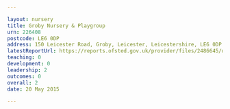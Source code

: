 ```yaml
---

layout: nursery
title: Groby Nursery & Playgroup
urn: 226408
postcode: LE6 0DP
address: 150 Leicester Road, Groby, Leicester, Leicestershire, LE6 0DP
latestReportUrl: https://reports.ofsted.gov.uk/provider/files/2486645/urn/226408.pdf
teaching: 0
development: 0
leadership: 2
outcomes: 0
overall: 2
date: 20 May 2015

---
```

